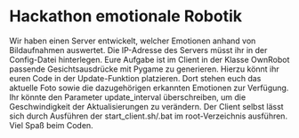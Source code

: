 # Hackathon emotionale Robotik

Wir haben einen Server entwickelt, welcher Emotionen anhand von Bildaufnahmen auswertet. Die IP-Adresse des Servers müsst ihr in der Config-Datei hinterlegen. Eure Aufgabe ist im Client in der Klasse OwnRobot passende Gesichtsausdrücke mit Pygame zu generieren. Hierzu könnt ihr euren Code in der Update-Funktion platzieren. Dort stehen euch das aktuelle Foto sowie die dazugehörigen erkannten Emotionen zur Verfügung. Ihr könnte den Parameter update_interval überschreiben, um die Geschwindigkeit der Aktualisierungen zu verändern. Der Client selbst lässt sich durch Ausführen der start_client.sh/.bat im root-Verzeichnis ausführen. Viel Spaß beim Coden.

